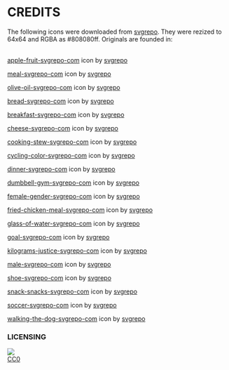 # CREDITS

The following icons were downloaded from <a href="https://www.svgrepo.com/">svgrepo</a>. They were rezized to 64x64 and RGBA as #808080ff. Originals are founded in:
<br></br>

<a target="_blank" href="https://www.svgrepo.com/svg/162563/apple-fruit">apple-fruit-svgrepo-com</a> icon by <a target="_blank" href="https://www.svgrepo.com/">svgrepo</a>

<a target="_blank" href="https://www.svgrepo.com/svg/161399/meal">meal-svgrepo-com</a> icon by <a target="_blank" href="https://www.svgrepo.com/">svgrepo</a>

<a target="_blank" href="https://www.svgrepo.com/svg/285053/olive-oil">olive-oil-svgrepo-com</a> icon by <a target="_blank" href="https://www.svgrepo.com/">svgrepo</a>

<a target="_blank" href="https://www.svgrepo.com/svg/56092/bread">bread-svgrepo-com</a> icon by <a target="_blank" href="https://www.svgrepo.com/">svgrepo</a>

<a target="_blank" href="https://www.svgrepo.com/svg/235691/breakfast">breakfast-svgrepo-com</a> icon by <a target="_blank" href="https://www.svgrepo.com/">svgrepo</a>

<a target="_blank" href="https://www.svgrepo.com/svg/75606/cheese">cheese-svgrepo-com</a> icon by <a target="_blank" href="https://www.svgrepo.com/">svgrepo</a>


<a target="_blank" href="https://www.svgrepo.com/svg/287740/cooking-stew">cooking-stew-svgrepo-com</a> icon by <a target="_blank" href="https://www.svgrepo.com/">svgrepo</a>


<a target="_blank" href="https://www.svgrepo.com/svg/5082/cycling">cycling-color-svgrepo-com</a> icon by <a target="_blank" href="https://www.svgrepo.com/">svgrepo</a>

<a target="_blank" href="https://www.svgrepo.com/svg/98954/dinner">dinner-svgrepo-com</a> icon by <a target="_blank" href="https://www.svgrepo.com/">svgrepo</a>

<a target="_blank" href="https://www.svgrepo.com/svg/184605/dumbbell-gym">dumbbell-gym-svgrepo-com</a> icon by <a target="_blank" href="https://www.svgrepo.com/">svgrepo</a>

<a target="_blank" href="https://www.svgrepo.com/svg/257877/female-gender">female-gender-svgrepo-com</a> icon by <a target="_blank" href="https://www.svgrepo.com/">svgrepo</a>

<a target="_blank" href="https://www.svgrepo.com/svg/282198/fried-chicken-meal">fried-chicken-meal-svgrepo-com</a> icon by <a target="_blank" href="https://www.svgrepo.com/">svgrepo</a>


<a target="_blank" href="https://www.svgrepo.com/svg/227392/glass-of-water">glass-of-water-svgrepo-com</a> icon by <a target="_blank" href="https://www.svgrepo.com/">svgrepo</a>

<a target="_blank" href="https://www.svgrepo.com/svg/227086/goal">goal-svgrepo-com</a> icon by <a target="_blank" href="https://www.svgrepo.com/">svgrepo</a>

<a target="_blank" href="https://www.svgrepo.com/svg/282312/kilograms-justice">kilograms-justice-svgrepo-com</a> icon by <a target="_blank" href="https://www.svgrepo.com/">svgrepo</a>

<a target="_blank" href="https://www.svgrepo.com/svg/144365/male">male-svgrepo-com</a> icon by <a target="_blank" href="https://www.svgrepo.com/">svgrepo</a>

<a target="_blank" href="https://www.svgrepo.com/svg/219539/shoe">shoe-svgrepo-com</a> icon by <a target="_blank" href="https://www.svgrepo.com/">svgrepo</a>

<a target="_blank" href="https://www.svgrepo.com/svg/288038/snack-snacks">snack-snacks-svgrepo-com</a> icon by <a target="_blank" href="https://www.svgrepo.com/">svgrepo</a>

<a target="_blank" href="https://www.svgrepo.com/svg/168852/soccer">soccer-svgrepo-com</a> icon by <a target="_blank" href="https://www.svgrepo.com/">svgrepo</a>

<a target="_blank" href="https://www.svgrepo.com/svg/79753/walking-the-dog">walking-the-dog-svgrepo-com</a> icon by <a target="_blank" href="https://www.svgrepo.com/">svgrepo</a>

<style>
.divImage {
  width: 180px
}
</style>

### LICENSING

<div class="divImage"><img src="https://mirrors.creativecommons.org/presskit/buttons/88x31/png/cc-zero.png" /></div>
<a href="https://creativecommons.org/publicdomain/zero/1.0/legalcode">CC0</a>

